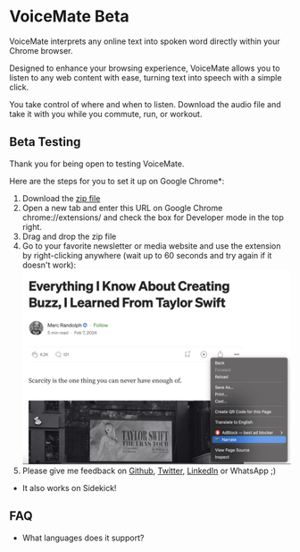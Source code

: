 # VoiceMate Beta

VoiceMate interprets any online text into spoken word directly within your Chrome browser. 

Designed to enhance your browsing experience, VoiceMate allows you to listen to any web content with ease, turning text into speech with a simple click. 

You take control of where and when to listen. Download the audio file and take it with you while you commute, run, or workout.

## Beta Testing

Thank you for being open to testing VoiceMate.

Here are the steps for you to set it up on Google Chrome*:

1. Download the [zip file](https://github.com/arielsegura/voice-mate-beta/raw/main/VoiceMate-0.0.1.zip)
2. Open a new tab and enter this URL on Google Chrome chrome://extensions/ and check the box for Developer mode in the top right.
3. Drag and drop the zip file
4. Go to your favorite newsletter or media website and use the extension by right-clicking anywhere (wait up to 60 seconds and try again if it doesn't work):
   ![demo](./demo-screenshot-website-3.jpg)
5. Please give me feedback on [Github](https://github.com/arielsegura/voice-mate-beta/issues/new), [Twitter](https://twitter.com/arisegu), [LinkedIn](https://www.linkedin.com/in/arielsegura/) or WhatsApp ;)

* It also works on Sidekick!

## FAQ

- What languages does it support?
